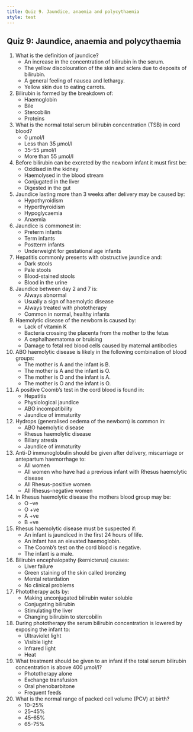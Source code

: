 ```yaml
---
title: Quiz 9. Jaundice, anaemia and polycythaemia
style: test
---
```


## Quiz 9: Jaundice, anaemia and polycythaemia

1.	What is the definition of jaundice?
	-	An increase in the concentration of bilirubin in the serum.
	+	The yellow discolouration of the skin and sclera due to deposits of bilirubin.
	-	A general feeling of nausea and lethargy.
	-	Yellow skin due to eating carrots.
2.	Bilirubin is formed by the breakdown of:
	+	Haemoglobin
	-	Bile
	-	Stercobilin
	-	Proteins
3.	What is the normal total serum bilirubin concentration (TSB) in cord blood?
	-	0 µmol/l
	+	Less than 35 µmol/l
	-	35–55 µmol/l
	-	More than 55 µmol/l
4.	Before bilirubin can be excreted by the newborn infant it must first be: 
	-	Oxidised in the kidney
	-	Haemolysed in the blood stream
	+	Conjugated in the liver
	-	Digested in the gut
5.	Jaundice lasting more than 3 weeks after delivery may be caused by:
	+	Hypothyroidism
	-	Hyperthyroidism
	-	Hypoglycaemia
	-	Anaemia
6.	Jaundice is commonest in:
	+	Preterm infants
	-	Term infants
	-	Postterm infants
	-	Underweight for gestational age infants
7.	Hepatitis commonly presents with obstructive jaundice and:
	-	Dark stools
	+	Pale stools
	-	Blood-stained stools
	-	Blood in the urine
8.	Jaundice between day 2 and 7 is:
	-	Always abnormal
	-	Usually a sign of haemolytic disease
	-	Always treated with phototherapy
	+	Common in normal, healthy infants
9.	Haemolytic disease of the newborn is caused by:
	-	Lack of vitamin K
	-	Bacteria crossing the placenta from the mother to the fetus
	-	A cephalhaematoma or bruising
	+	Damage to fetal red blood cells caused by maternal antibodies
10.	ABO haemolytic disease is likely in the following combination of blood groups:
	-	The mother is A and the infant is B.
	-	The mother is A and the infant is O.
	+	The mother is O and the infant is A.
	-	The mother is O and the infant is O.
11.	A positive Coomb’s test in the cord blood is found in:
	-	Hepatitis
	-	Physiological jaundice
	+	ABO incompatibility
	-	Jaundice of immaturity
12.	Hydrops (generalised oedema of the newborn) is common in:
	-	ABO haemolytic disease
	+	Rhesus haemolytic disease
	-	Biliary atresia
	-	Jaundice of immaturity
13.	Anti-D immunoglobulin should be given after delivery, miscarriage or antepartum haemorrhage to:
	-	All women
	-	All women who have had a previous infant with Rhesus haemolytic disease
	-	All Rhesus-positive women
	+	All Rhesus-negative women
14.	In Rhesus haemolytic disease the mothers blood group may be:
	+	O –ve
	-	O +ve
	-	A +ve
	-	B +ve
15.	Rhesus haemolytic disease must be suspected if:
	+	An infant is jaundiced in the first 24 hours of life.
	-	An infant has an elevated haemoglobin.
	-	The Coomb’s test on the cord blood is negative.
	-	The infant is a male.
16.	Bilirubin encephalopathy (kernicterus) causes:
	-	Liver failure
	-	Green staining of the skin called bronzing
	+	Mental retardation
	-	No clinical problems
17.	Phototherapy acts by:
	+	Making unconjugated bilirubin water soluble
	-	Conjugating bilirubin
	-	Stimulating the liver
	-	Changing bilirubin to stercobilin
18.	During phototherapy the serum bilirubin concentration is lowered by exposing the infant to:
	-	Ultraviolet light
	+	Visible light
	-	Infrared light
	-	Heat
19.	What treatment should be given to an infant if the total serum bilirubin concentration is above 400 µmol/l?
	-	Phototherapy alone
	+	Exchange transfusion
	-	Oral phenobarbitone
	-	Frequent feeds
20.	What is the normal range of packed cell volume (PCV) at birth?
	-	10–25%
	-	25–45%
	+	45–65%
	-	65–75%

